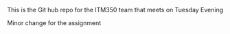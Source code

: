 This is the Git hub repo for the ITM350 team that meets on Tuesday Evening

Minor change for the assignment